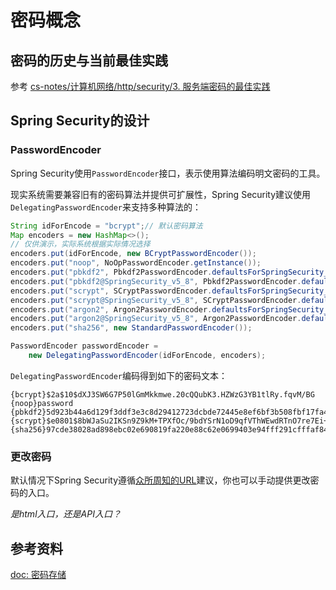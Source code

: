 # 密码概念

## 密码的历史与当前最佳实践

参考 [cs-notes/计算机网络/http/security/3. 服务端密码的最佳实践]()

## Spring Security的设计

### PasswordEncoder

Spring Security使用`PasswordEncoder`接口，表示使用算法编码明文密码的工具。

现实系统需要兼容旧有的密码算法并提供可扩展性，Spring Security建议使用`DelegatingPasswordEncoder`来支持多种算法的：

```java
String idForEncode = "bcrypt";// 默认密码算法
Map encoders = new HashMap<>();
// 仅供演示，实际系统根据实际情况选择
encoders.put(idForEncode, new BCryptPasswordEncoder());
encoders.put("noop", NoOpPasswordEncoder.getInstance());
encoders.put("pbkdf2", Pbkdf2PasswordEncoder.defaultsForSpringSecurity_v5_5());
encoders.put("pbkdf2@SpringSecurity_v5_8", Pbkdf2PasswordEncoder.defaultsForSpringSecurity_v5_8());
encoders.put("scrypt", SCryptPasswordEncoder.defaultsForSpringSecurity_v4_1());
encoders.put("scrypt@SpringSecurity_v5_8", SCryptPasswordEncoder.defaultsForSpringSecurity_v5_8());
encoders.put("argon2", Argon2PasswordEncoder.defaultsForSpringSecurity_v5_2());
encoders.put("argon2@SpringSecurity_v5_8", Argon2PasswordEncoder.defaultsForSpringSecurity_v5_8());
encoders.put("sha256", new StandardPasswordEncoder());

PasswordEncoder passwordEncoder =
    new DelegatingPasswordEncoder(idForEncode, encoders);
```

`DelegatingPasswordEncoder`编码得到如下的密码文本：

```
{bcrypt}$2a$10$dXJ3SW6G7P50lGmMkkmwe.20cQQubK3.HZWzG3YB1tlRy.fqvM/BG
{noop}password
{pbkdf2}5d923b44a6d129f3ddf3e3c8d29412723dcbde72445e8ef6bf3b508fbf17fa4ed4d6b99ca763d8dc
{scrypt}$e0801$8bWJaSu2IKSn9Z9kM+TPXfOc/9bdYSrN1oD9qfVThWEwdRTnO7re7Ei+fUZRJ68k9lTyuTeUp4of4g24hHnazw==$OAOec05+bXxvuu/1qZ6NUR+xQYvYv7BeL1QxwRpY5Pc=
{sha256}97cde38028ad898ebc02e690819fa220e88c62e0699403e94fff291cfffaf8410849f27605abcbc0
```

### 更改密码

默认情况下Spring Security遵循[众所周知的URL](https://w3c.github.io/webappsec-change-password-url/)建议，你也可以手动提供更改密码的入口。

_是html入口，还是API入口？_

## 参考资料

[doc: 密码存储](https://docs.spring.io/spring-security/reference/features/authentication/password-storage.html)
